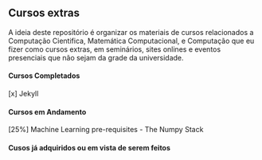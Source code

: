 ## Cursos extras
A ideia deste repositório é organizar os materiais de cursos relacionados a Computação Cientifica, Matemática Computacional, e Computação que eu fizer como cursos extras, em seminários, sites onlines e eventos presenciais que não sejam da grade da universidade.



#### Cursos Completados
[x] Jekyll

#### Cursos em Andamento
[25%] Machine Learning pre-requisites - The Numpy Stack

#### Cusos já adquiridos ou em vista de serem feitos
